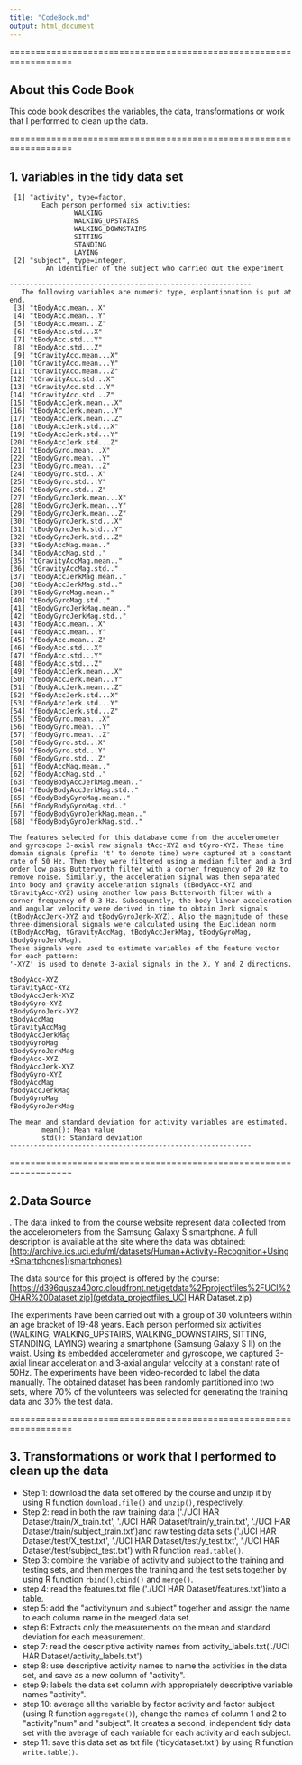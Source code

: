 ```yaml
---
title: "CodeBook.md"
output: html_document
---
```


==================================================================

## About this Code Book
This code book describes the variables, the data, transformations or work that I performed to clean up the data.

==================================================================


## 1. variables in the tidy data set
```
 [1] "activity", type=factor,
        Each person performed six activities:
                WALKING
                WALKING_UPSTAIRS
                WALKING_DOWNSTAIRS
                SITTING
                STANDING
                LAYING
 [2] "subject", type=integer,
         An identifier of the subject who carried out the experiment
         
------------------------------------------------------------
   The following variables are numeric type, explantionation is put at end.
 [3] "tBodyAcc.mean...X"          
 [4] "tBodyAcc.mean...Y"          
 [5] "tBodyAcc.mean...Z"          
 [6] "tBodyAcc.std...X"           
 [7] "tBodyAcc.std...Y"           
 [8] "tBodyAcc.std...Z"           
 [9] "tGravityAcc.mean...X"       
[10] "tGravityAcc.mean...Y"       
[11] "tGravityAcc.mean...Z"       
[12] "tGravityAcc.std...X"        
[13] "tGravityAcc.std...Y"        
[14] "tGravityAcc.std...Z"        
[15] "tBodyAccJerk.mean...X"      
[16] "tBodyAccJerk.mean...Y"      
[17] "tBodyAccJerk.mean...Z"      
[18] "tBodyAccJerk.std...X"       
[19] "tBodyAccJerk.std...Y"       
[20] "tBodyAccJerk.std...Z"       
[21] "tBodyGyro.mean...X"         
[22] "tBodyGyro.mean...Y"         
[23] "tBodyGyro.mean...Z"         
[24] "tBodyGyro.std...X"          
[25] "tBodyGyro.std...Y"          
[26] "tBodyGyro.std...Z"          
[27] "tBodyGyroJerk.mean...X"     
[28] "tBodyGyroJerk.mean...Y"     
[29] "tBodyGyroJerk.mean...Z"     
[30] "tBodyGyroJerk.std...X"      
[31] "tBodyGyroJerk.std...Y"      
[32] "tBodyGyroJerk.std...Z"      
[33] "tBodyAccMag.mean.."         
[34] "tBodyAccMag.std.."          
[35] "tGravityAccMag.mean.."      
[36] "tGravityAccMag.std.."       
[37] "tBodyAccJerkMag.mean.."     
[38] "tBodyAccJerkMag.std.."      
[39] "tBodyGyroMag.mean.."        
[40] "tBodyGyroMag.std.."         
[41] "tBodyGyroJerkMag.mean.."    
[42] "tBodyGyroJerkMag.std.."     
[43] "fBodyAcc.mean...X"          
[44] "fBodyAcc.mean...Y"          
[45] "fBodyAcc.mean...Z"          
[46] "fBodyAcc.std...X"           
[47] "fBodyAcc.std...Y"           
[48] "fBodyAcc.std...Z"           
[49] "fBodyAccJerk.mean...X"      
[50] "fBodyAccJerk.mean...Y"      
[51] "fBodyAccJerk.mean...Z"      
[52] "fBodyAccJerk.std...X"       
[53] "fBodyAccJerk.std...Y"       
[54] "fBodyAccJerk.std...Z"       
[55] "fBodyGyro.mean...X"         
[56] "fBodyGyro.mean...Y"         
[57] "fBodyGyro.mean...Z"         
[58] "fBodyGyro.std...X"          
[59] "fBodyGyro.std...Y"          
[60] "fBodyGyro.std...Z"          
[61] "fBodyAccMag.mean.."         
[62] "fBodyAccMag.std.."          
[63] "fBodyBodyAccJerkMag.mean.." 
[64] "fBodyBodyAccJerkMag.std.."  
[65] "fBodyBodyGyroMag.mean.."    
[66] "fBodyBodyGyroMag.std.."     
[67] "fBodyBodyGyroJerkMag.mean.."
[68] "fBodyBodyGyroJerkMag.std.." 

The features selected for this database come from the accelerometer and gyroscope 3-axial raw signals tAcc-XYZ and tGyro-XYZ. These time domain signals (prefix 't' to denote time) were captured at a constant rate of 50 Hz. Then they were filtered using a median filter and a 3rd order low pass Butterworth filter with a corner frequency of 20 Hz to remove noise. Similarly, the acceleration signal was then separated into body and gravity acceleration signals (tBodyAcc-XYZ and tGravityAcc-XYZ) using another low pass Butterworth filter with a corner frequency of 0.3 Hz. Subsequently, the body linear acceleration and angular velocity were derived in time to obtain Jerk signals (tBodyAccJerk-XYZ and tBodyGyroJerk-XYZ). Also the magnitude of these three-dimensional signals were calculated using the Euclidean norm (tBodyAccMag, tGravityAccMag, tBodyAccJerkMag, tBodyGyroMag, tBodyGyroJerkMag).        
These signals were used to estimate variables of the feature vector for each pattern:  
'-XYZ' is used to denote 3-axial signals in the X, Y and Z directions.

tBodyAcc-XYZ
tGravityAcc-XYZ
tBodyAccJerk-XYZ
tBodyGyro-XYZ
tBodyGyroJerk-XYZ
tBodyAccMag
tGravityAccMag
tBodyAccJerkMag
tBodyGyroMag
tBodyGyroJerkMag
fBodyAcc-XYZ
fBodyAccJerk-XYZ
fBodyGyro-XYZ
fBodyAccMag
fBodyAccJerkMag
fBodyGyroMag
fBodyGyroJerkMag

The mean and standard deviation for activity variables are estimated.
        mean(): Mean value
        std(): Standard deviation
------------------------------------------------------------
```
==================================================================

## 2.Data Source

. The data linked to from the course website represent data collected from the accelerometers from the Samsung Galaxy S smartphone. A full description is available at the site where the data was obtained: 
[http://archive.ics.uci.edu/ml/datasets/Human+Activity+Recognition+Using+Smartphones](smartphones) 

The data source for this project is offered by the course:
[https://d396qusza40orc.cloudfront.net/getdata%2Fprojectfiles%2FUCI%20HAR%20Dataset.zip](getdata_projectfiles_UCI HAR Dataset.zip)

The experiments have been carried out with a group of 30 volunteers within an age bracket of 19-48 years. Each person performed six activities (WALKING, WALKING_UPSTAIRS, WALKING_DOWNSTAIRS, SITTING, STANDING, LAYING) wearing a smartphone (Samsung Galaxy S II) on the waist. Using its embedded accelerometer and gyroscope, we captured 3-axial linear acceleration and 3-axial angular velocity at a constant rate of 50Hz. The experiments have been video-recorded to label the data manually. The obtained dataset has been randomly partitioned into two sets, where 70% of the volunteers was selected for generating the training data and 30% the test data.


==================================================================

## 3. Transformations or work that I performed to clean up the data



* Step 1: download the data set offered by the course and unzip it by using R function `download.file()` and `unzip()`, respectively.
* Step 2: read in both the raw training data ('./UCI HAR Dataset/train/X_train.txt', './UCI HAR Dataset/train/y_train.txt', './UCI HAR Dataset/train/subject_train.txt')and  raw testing data sets ('./UCI HAR Dataset/test/X_test.txt', './UCI HAR Dataset/test/y_test.txt', './UCI HAR Dataset/test/subject_test.txt') with R function `read.table()`.
* Step 3: combine the variable of activity and subject to the training and testing sets, and then merges the training and the test sets together by using R function `rbind()`,`cbind()` and `merge()`.
* step 4: read the features.txt file ('./UCI HAR Dataset/features.txt')into a table.
* step 5: add the "activitynum and subject" together and assign the name to each column name in the merged data set.
* step 6: Extracts only the measurements on the mean and standard deviation for each measurement.
* step 7: read the descriptive activity names from activity_labels.txt('./UCI HAR Dataset/activity_labels.txt')
* step 8: use descriptive activity names to name the activities in the data set, and save as a new column of "activity".
* step 9: labels the data set column with appropriately descriptive variable names "activity".
* step 10: average all the variable by factor activity and factor subject (using R function `aggregate()`), change the names of column 1 and 2 to  "activity"num" and "subject". It creates a second, independent tidy data set with the average of each variable for each activity and each subject.
* step 11: save this data set as txt file ('tidydataset.txt') by using R function `write.table()`.












